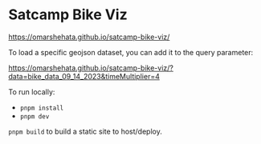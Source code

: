 # Satcamp Bike Viz

https://omarshehata.github.io/satcamp-bike-viz/

To load a specific geojson dataset, you can add it to the query parameter:

https://omarshehata.github.io/satcamp-bike-viz/?data=bike_data_09_14_2023&timeMultiplier=4

To run locally:

* `pnpm install`
* `pnpm dev`

`pnpm build` to build a static site to host/deploy.
